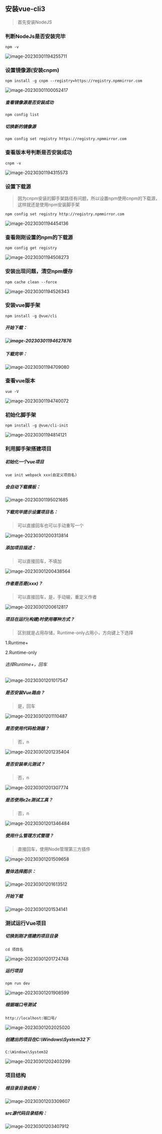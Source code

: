 ## 安装vue-cli3

> 首先安装NodeJS

### 判断NodeJs是否安装完毕

```shell
npm -v
```

![image-20230301194255711](https://typora-picture-zhao.oss-cn-beijing.aliyuncs.com/Typora/202303012035714.png)





### 设置镜像源(安装cnpm)

```shell
npm install -g cnpm --registry=https://registry.npmmirror.com
```

![image-20230301100052417](https://typora-picture-zhao.oss-cn-beijing.aliyuncs.com/Typora/202303012035504.png)

##### 查看镜像源是否安装成功

```shell
npm config list
```



##### 切换新的镜像源

```shell
npm config set registry https://registry.npmmirror.com
```





### 查看版本号判断是否安装成功

```shell
cnpm -v
```

![image-20230301194315573](https://typora-picture-zhao.oss-cn-beijing.aliyuncs.com/Typora/202303012035994.png)





### 设置下载源

> 因为cnpm安装的脚手架路径有问题，所以设置npm使用cnpm的下载源，这样就还是使用npm安装脚手架

```shell
npm config set registry http://registry.npmmirror.com
```

![image-20230301194454136](https://typora-picture-zhao.oss-cn-beijing.aliyuncs.com/Typora/202303012035277.png)





### 查看刚刚设置的npm的下载源

```shell
npm config get registry
```

![image-20230301194508273](https://typora-picture-zhao.oss-cn-beijing.aliyuncs.com/Typora/202303012035107.png)





### 安装出现问题，清空npm缓存

```shell
npm cache clean --force
```

![image-20230301194526343](https://typora-picture-zhao.oss-cn-beijing.aliyuncs.com/Typora/202303012035881.png)





### 安装vue脚手架

```shell
npm install -g @vue/cli
```

##### 开始下载：

##### ![image-20230301194627876](https://typora-picture-zhao.oss-cn-beijing.aliyuncs.com/Typora/202303012035806.png)



##### 下载完毕：

![image-20230301194709080](https://typora-picture-zhao.oss-cn-beijing.aliyuncs.com/Typora/202303012035243.png)





### 查看vue版本

```shell
vue -V
```

![image-20230301194740072](https://typora-picture-zhao.oss-cn-beijing.aliyuncs.com/Typora/202303012035434.png)





### 初始化脚手架

```shell
npm install -g @vue/cli-init
```

![image-20230301194814121](https://typora-picture-zhao.oss-cn-beijing.aliyuncs.com/Typora/202303012035986.png)





### 利用脚手架搭建项目

##### 初始化一个vue项目

```shell
vue init webpack xxx(自定义项目名)
```



##### 会自动下载模板：

![image-20230301195021685](https://typora-picture-zhao.oss-cn-beijing.aliyuncs.com/Typora/202303012035007.png)



##### 下载完毕提示设置项目名：

> 可以直接回车也可以手动重写一个

![image-20230301200313814](https://typora-picture-zhao.oss-cn-beijing.aliyuncs.com/Typora/202303012035893.png)



##### 添加项目描述：

> 可以直接回车，不填加

![image-20230301200438564](https://typora-picture-zhao.oss-cn-beijing.aliyuncs.com/Typora/202303012035932.png)



##### 作者是否是(xxx)？

> 可以直接回车，是，手动输，重定义作者

![image-20230301200612817](https://typora-picture-zhao.oss-cn-beijing.aliyuncs.com/Typora/202303012035604.png)



##### 项目在运行(构建)时使用哪种方式？

> 区别就是占用存储，Runtime-only占用小，方向键上下选择

1.Runtime+

2.Runtime-only

###### 选择Runtime+，回车

![image-20230301201017547](https://typora-picture-zhao.oss-cn-beijing.aliyuncs.com/Typora/202303012035610.png)



##### 是否安装Vue路由？

> 是，回车

![image-20230301201110487](https://typora-picture-zhao.oss-cn-beijing.aliyuncs.com/Typora/202303012035289.png)



##### 是否使用代码检测器？

> 否，n

![image-20230301201235404](https://typora-picture-zhao.oss-cn-beijing.aliyuncs.com/Typora/202303012035112.png)



##### 是否安装单元测试？

> 否，n

![image-20230301201307774](https://typora-picture-zhao.oss-cn-beijing.aliyuncs.com/Typora/202303012035941.png)



##### 是否使用e2e测试工具？

> 否，n

![image-20230301201346484](https://typora-picture-zhao.oss-cn-beijing.aliyuncs.com/Typora/202303012035553.png)



##### 使用什么管理方式管理？

> 直接回车，使用Node管理第三方插件

![image-20230301201509658](https://typora-picture-zhao.oss-cn-beijing.aliyuncs.com/Typora/202303012035451.png)



##### 整体选择图示：

![image-20230301201613512](https://typora-picture-zhao.oss-cn-beijing.aliyuncs.com/Typora/202303012035032.png)



##### 开始下载

![image-20230301201534141](https://typora-picture-zhao.oss-cn-beijing.aliyuncs.com/Typora/202303012035852.png)





### 测试运行Vue项目

##### 切换到刚才搭建的项目目录

```shell
cd 项目名
```

![image-20230301201724748](https://typora-picture-zhao.oss-cn-beijing.aliyuncs.com/Typora/202303012035595.png)



##### 运行项目

```shell
npm run dev
```

![image-20230301201908599](https://typora-picture-zhao.oss-cn-beijing.aliyuncs.com/Typora/202303012035276.png)



##### 根据端口号测试

```http
http://localhost:端口号/
```

![image-20230301202025020](https://typora-picture-zhao.oss-cn-beijing.aliyuncs.com/Typora/202303012035211.png)





##### 创建出的项目在C:\Windows\System32下

```http
C:\Windows\System32
```

![image-20230301202403299](https://typora-picture-zhao.oss-cn-beijing.aliyuncs.com/Typora/202303012035528.png)



### 项目结构

##### 根目录目录结构：

![image-20230301203309607](https://typora-picture-zhao.oss-cn-beijing.aliyuncs.com/Typora/202303012035447.png)



##### src源代码目录结构：

![image-20230301203407912](https://typora-picture-zhao.oss-cn-beijing.aliyuncs.com/Typora/202303012036503.png)